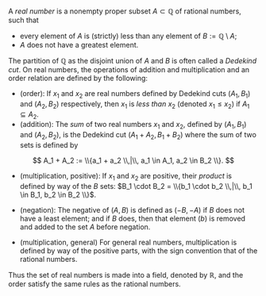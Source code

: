 A *real number* is a nonempty proper subset $A\subset \mathbb Q$ of rational
numbers, such that
- every element of $A$ is (strictly) less than any element of $B:= \mathbb Q
\setminus A$;
- $A$ does not have a greatest element.

The partition of $\mathbb Q$ as the disjoint union of $A$ and $B$ is often called
a *Dedekind cut*. On real numbers, the operations of addition and multiplication
and an order relation are defined by the following:

- (order): If $x_1$ and $x_2$ are real numbers defined by Dedekind cuts
$(A_1, B_1)$ and $(A_2, B_2)$ respectively, then $x_1$ is *less than* $x_2$
(denoted $x_1 \leq x_2$) if $A_1 \subseteq A_2$.
- (addition): The *sum* of two real numbers $x_1$ and $x_2$, defined by
$(A_1, B_1)$ and $(A_2, B_2)$, is the Dedekind cut $(A_1 + A_2, B_1 + B_2)$ 
where the sum of two sets is defined by

$$
A_1 + A_2 := \\{a_1 + a_2 \\,|\\, a_1 \in A_1, a_2 \in B_2 \\}.
$$

- (multiplication, positive): If $x_1$ and $x_2$ are positive, their *product* is
defined by way of the $B$ sets: 
$B_1 \cdot B_2 = \\{b_1 \cdot b_2 \\,|\\, b_1 \in B_1, b_2 \in B_2 \\}$.

- (negation): The negative of $(A, B)$ is defined as $(-B, -A)$ if $B$ does not have a
least element; and if $B$ does, then that element $(b)$ is removed and added to the set
$A$ before negation.

- (multiplication, general) For general real numbers, multiplication is defined by way of
the positive parts, with the sign convention that of the rational numbers.

Thus the set of real numbers is made into a field, denoted by $\mathbb{R}$, and the order 
satisfy the same rules as the rational numbers.
